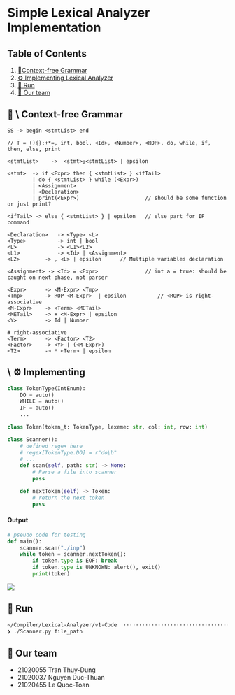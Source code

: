 # Simple Lexical Analyzer Implementation

## Table of Contents
1. [📑Context-free Grammar](#grammar)
2. [⚙️ Implementing Lexical Analyzer](#implementing)
3. [🍒 Run](#run)
4. [👤 Our team](#team)


## 📑 \ Context-free Grammar <a name="grammar"></a>

```
SS -> begin <stmtList> end

// T = (){};+*=, int, bool, <Id>, <Number>, <ROP>, do, while, if, then, else, print

<stmtList>    ->  <stmt>;<stmtList> | epsilon

<stmt>  -> if <Expr> then { <stmtList> } <ifTail>
        | do { <stmtList> } while (<Expr>)
        | <Assignment>
        | <Declaration>
        | print(<Expr>)                     // should be some function or just print?

<ifTail> -> else { <stmtList> } | epsilon	// else part for IF command

<Declaration>   -> <Type> <L>
<Type>          -> int | bool
<L>             -> <L1><L2>
<L1>            -> <Id> | <Assignment> 
<L2>		-> , <L> | epsilon		// Multiple variables declaration

<Assignment> -> <Id> = <Expr>               // int a = true: should be caught on next phase, not parser

<Expr>      -> <M-Expr> <Tmp>
<Tmp>       -> ROP <M-Expr>  | epsilon          // <ROP> is right-associative
<M-Expr>    -> <Term> <METail>
<METail>    -> + <M-Expr> | epsilon
<Y>         -> Id | Number

# right-associative
<Term>      -> <Factor> <T2>
<Factor>    -> <Y> | (<M-Expr>) 
<T2>        -> * <Term> | epsilon
```

## \ ⚙️  Implementing  <a name="implementing"></a>

```py
class TokenType(IntEnum):
    DO = auto()
    WHILE = auto()
    IF = auto()
    ...

class Token(token_t: TokenType, lexeme: str, col: int, row: int)

class Scanner():
    # defined regex here
    # regex[TokenType.DO] = r"do\b"
    # ...
    def scan(self, path: str) -> None:
        # Parse a file into scanner
        pass

    def nextToken(self) -> Token:
        # return the next token
        pass
```

#### Output
```py
# pseudo code for testing
def main():
    scanner.scan("./inp")
    while token = scanner.nextToken():
        if token.type is EOF: break
        if token.type is UNKNOWN: alert(), exit()
        print(token)
```

![](https://cdn.discordapp.com/attachments/915575548959420416/1223127770276560936/example.png?ex=6618b981&is=66064481&hm=0b8d5607051fe5f6b2f38f871fcae49396cdc861ea5d3c8680e604c0a0b7abb4&)

## 🍒 Run <a name="run"></a>

```sh
~/Compiler/Lexical-Analyzer/v1-Code  ··································································
❯ ./Scanner.py file_path
```


## 👤 Our team <a name="team"></a>

- 21020055 Tran Thuy-Dung
- 21020037 Nguyen Duc-Thuan
- 21020455 Le Quoc-Toan
